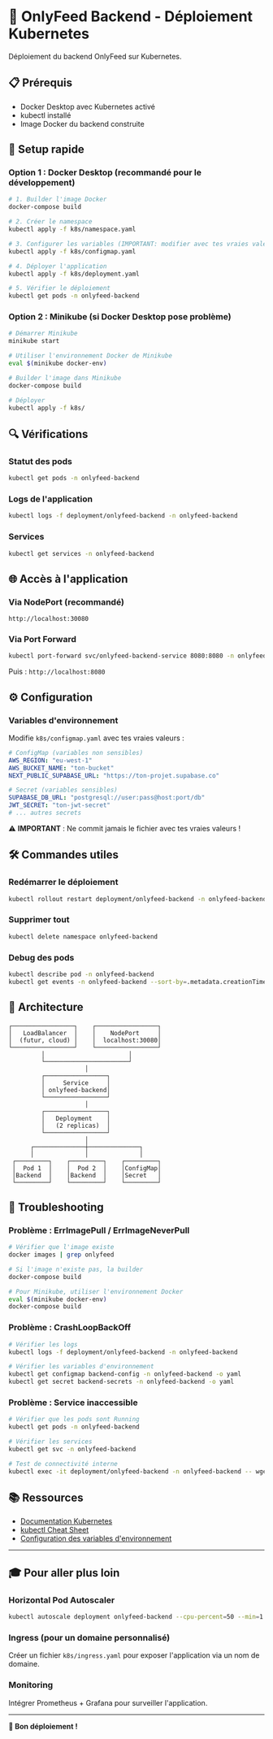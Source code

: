 # 🚀 OnlyFeed Backend - Déploiement Kubernetes

Déploiement du backend OnlyFeed sur Kubernetes.

## 📋 Prérequis

- Docker Desktop avec Kubernetes activé
- kubectl installé
- Image Docker du backend construite

## 🔧 Setup rapide

### Option 1 : Docker Desktop (recommandé pour le développement)

```bash
# 1. Builder l'image Docker
docker-compose build

# 2. Créer le namespace
kubectl apply -f k8s/namespace.yaml

# 3. Configurer les variables (IMPORTANT: modifier avec tes vraies valeurs)
kubectl apply -f k8s/configmap.yaml

# 4. Déployer l'application
kubectl apply -f k8s/deployment.yaml

# 5. Vérifier le déploiement
kubectl get pods -n onlyfeed-backend
```

### Option 2 : Minikube (si Docker Desktop pose problème)

```bash
# Démarrer Minikube
minikube start

# Utiliser l'environnement Docker de Minikube
eval $(minikube docker-env)

# Builder l'image dans Minikube
docker-compose build

# Déployer
kubectl apply -f k8s/
```

## 🔍 Vérifications

### Statut des pods
```bash
kubectl get pods -n onlyfeed-backend
```

### Logs de l'application
```bash
kubectl logs -f deployment/onlyfeed-backend -n onlyfeed-backend
```

### Services
```bash
kubectl get services -n onlyfeed-backend
```

## 🌐 Accès à l'application

### Via NodePort (recommandé)
```
http://localhost:30080
```

### Via Port Forward
```bash
kubectl port-forward svc/onlyfeed-backend-service 8080:8080 -n onlyfeed-backend
```
Puis : `http://localhost:8080`

## ⚙️ Configuration

### Variables d'environnement
Modifie `k8s/configmap.yaml` avec tes vraies valeurs :

```yaml
# ConfigMap (variables non sensibles)
AWS_REGION: "eu-west-1"
AWS_BUCKET_NAME: "ton-bucket"
NEXT_PUBLIC_SUPABASE_URL: "https://ton-projet.supabase.co"

# Secret (variables sensibles)
SUPABASE_DB_URL: "postgresql://user:pass@host:port/db"
JWT_SECRET: "ton-jwt-secret"
# ... autres secrets
```

⚠️ **IMPORTANT** : Ne commit jamais le fichier avec tes vraies valeurs !

## 🛠️ Commandes utiles

### Redémarrer le déploiement
```bash
kubectl rollout restart deployment/onlyfeed-backend -n onlyfeed-backend
```

### Supprimer tout
```bash
kubectl delete namespace onlyfeed-backend
```

### Debug des pods
```bash
kubectl describe pod -n onlyfeed-backend
kubectl get events -n onlyfeed-backend --sort-by=.metadata.creationTimestamp
```

## 🎯 Architecture

```
┌─────────────────┐    ┌─────────────────┐
│   LoadBalancer  │    │    NodePort     │
│  (futur, cloud) │    │  localhost:30080│
└─────────────────┘    └─────────────────┘
         │                       │
         └───────────────────────┘
                     │
         ┌─────────────────┐
         │     Service     │
         │ onlyfeed-backend│
         └─────────────────┘
                     │
         ┌─────────────────┐
         │   Deployment    │
         │   (2 replicas)  │
         └─────────────────┘
                     │
      ┌──────────────┼──────────────┐
      │              │              │
 ┌─────────┐    ┌─────────┐    ┌─────────┐
 │  Pod 1  │    │  Pod 2  │    │ConfigMap│
 │Backend  │    │Backend  │    │Secret   │
 └─────────┘    └─────────┘    └─────────┘
```

## 🚨 Troubleshooting

### Problème : ErrImagePull / ErrImageNeverPull
```bash
# Vérifier que l'image existe
docker images | grep onlyfeed

# Si l'image n'existe pas, la builder
docker-compose build

# Pour Minikube, utiliser l'environnement Docker
eval $(minikube docker-env)
docker-compose build
```

### Problème : CrashLoopBackOff
```bash
# Vérifier les logs
kubectl logs -f deployment/onlyfeed-backend -n onlyfeed-backend

# Vérifier les variables d'environnement
kubectl get configmap backend-config -n onlyfeed-backend -o yaml
kubectl get secret backend-secrets -n onlyfeed-backend -o yaml
```

### Problème : Service inaccessible
```bash
# Vérifier que les pods sont Running
kubectl get pods -n onlyfeed-backend

# Vérifier les services
kubectl get svc -n onlyfeed-backend

# Test de connectivité interne
kubectl exec -it deployment/onlyfeed-backend -n onlyfeed-backend -- wget -qO- http://localhost:8080
```

## 📚 Ressources

- [Documentation Kubernetes](https://kubernetes.io/docs/)
- [kubectl Cheat Sheet](https://kubernetes.io/docs/reference/kubectl/cheatsheet/)
- [Configuration des variables d'environnement](https://kubernetes.io/docs/tasks/inject-data-application/define-environment-variable-container/)

---

## 🎓 Pour aller plus loin

### Horizontal Pod Autoscaler
```bash
kubectl autoscale deployment onlyfeed-backend --cpu-percent=50 --min=1 --max=10 -n onlyfeed-backend
```

### Ingress (pour un domaine personnalisé)
Créer un fichier `k8s/ingress.yaml` pour exposer l'application via un nom de domaine.

### Monitoring
Intégrer Prometheus + Grafana pour surveiller l'application.

---

**🚀 Bon déploiement !**